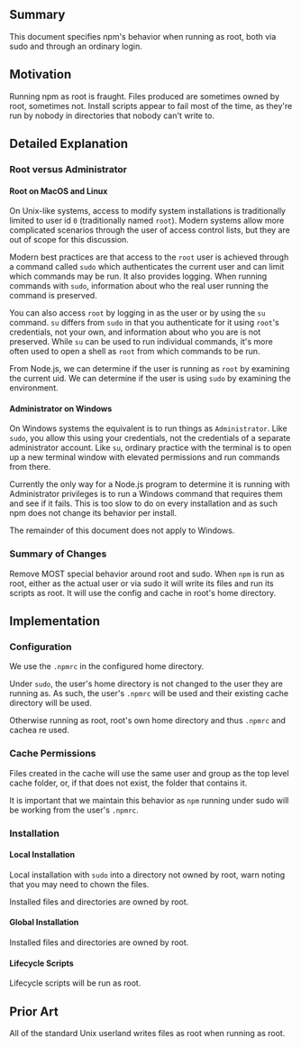 

## Summary

This document specifies npm's behavior when running as root, both via sudo and through an ordinary login.

## Motivation

Running npm as root is fraught.  Files produced are sometimes owned by root, sometimes not.  Install scripts appear to fail most of the time, as they're run by nobody in directories that nobody can't write to.

## Detailed Explanation

### Root versus Administrator

#### Root on MacOS and Linux

On Unix-like systems, access to modify system installations is traditionally limited to user id `0` (traditionally named `root`).  Modern systems allow more complicated scenarios through the user of access control lists, but they are out of scope for this discussion.

Modern best practices are that access to the `root` user is achieved through a command called `sudo` which authenticates the current user and can limit which commands may be run.  It also provides logging.  When running commands with `sudo`, information about who the real user running the command is preserved.

You can also access `root` by logging in as the user or by using the `su` command.  `su` differs from `sudo` in that you authenticate for it using `root`'s credentials, not your own, and information about who you are is not preserved.  While `su` can be used to run individual commands, it's more often used to open a shell as `root` from which commands to be run.

From Node.js, we can determine if the user is running as `root` by examining the current uid.  We can determine if the user is using `sudo` by examining the environment.

#### Administrator on Windows

On Windows systems the equivalent is to run things as `Administrator`.  Like `sudo`, you allow this using your credentials, not the credentials of a separate administrator account.  Like `su`, ordinary practice with the terminal is to open up a new terminal window with elevated permissions and run commands from there.

Currently the only way for a Node.js program to determine it is running with Administrator privileges is to run a Windows command that requires them and see if it fails.  This is too slow to do on every installation and as such npm does not change its behavior per install.

The remainder of this document does not apply to Windows.

### Summary of Changes

Remove MOST special behavior around root and sudo.  When `npm` is run as root, either as the actual user or via sudo it will write its files and run its scripts as root.  It will use the config and cache in root's home directory.

## Implementation

### Configuration

We use the `.npmrc` in the configured home directory.

Under `sudo`, the user's home directory is not changed to the user they are running as. As such, the user's `.npmrc` will be used and their existing cache directory will be used.

Otherwise running as root, root's own home directory and thus `.npmrc` and cachea re used.

### Cache Permissions

Files created in the cache will use the same user and group as the top level cache folder, or, if that does not exist, the folder that contains it.

It is important that we maintain this behavior as `npm` running under sudo will be working from the user's `.npmrc`.

### Installation

#### Local Installation

Local installation with `sudo` into a directory not owned by root, warn noting that you may need to chown the files.

Installed files and directories are owned by root.

#### Global Installation

Installed files and directories are owned by root.

#### Lifecycle Scripts

Lifecycle scripts will be run as root.

## Prior Art

All of the standard Unix userland writes files as root when running as root.
